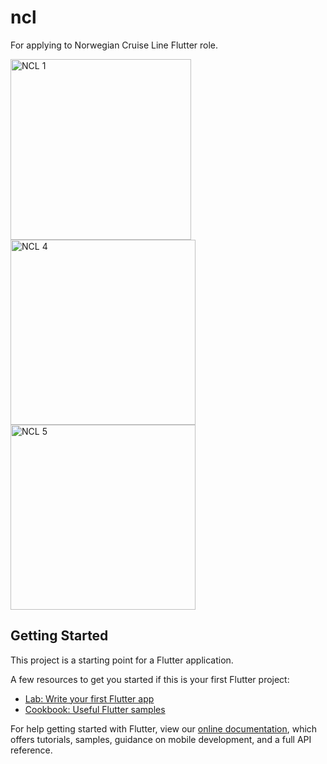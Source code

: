# ncl

For applying to Norwegian Cruise Line Flutter role.

<img width="289" alt="NCL 1" src="https://user-images.githubusercontent.com/13912207/162078657-9759a418-4a5b-43c3-b73c-1d4e1793f7b4.png"></br>
<img width="296" alt="NCL 4" src="https://user-images.githubusercontent.com/13912207/162078675-fbf768a7-58e0-4a21-a211-b3699f0a8cb4.png"></br>
<img width="296" alt="NCL 5" src="https://user-images.githubusercontent.com/13912207/162078690-d39d375a-ba62-48b6-80f5-c8120fd27d52.png"></br>

## Getting Started

This project is a starting point for a Flutter application.

A few resources to get you started if this is your first Flutter project:

- [Lab: Write your first Flutter app](https://flutter.dev/docs/get-started/codelab)
- [Cookbook: Useful Flutter samples](https://flutter.dev/docs/cookbook)

For help getting started with Flutter, view our
[online documentation](https://flutter.dev/docs), which offers tutorials,
samples, guidance on mobile development, and a full API reference.
